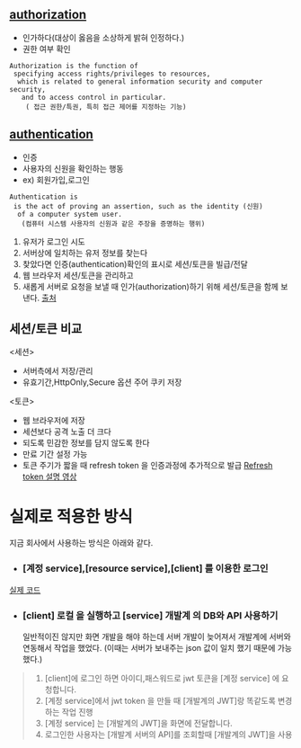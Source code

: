 ## [authorization](https://en.wikipedia.org/wiki/Authorization) 
* 인가하다(대상이 옳음을 소상하게 밝혀 인정하다.)
* 권한 여부 확인

```
Authorization is the function of
 specifying access rights/privileges to resources,
  which is related to general information security and computer security,
   and to access control in particular.
    ( 접근 권한/특권, 특히 접근 제어를 지정하는 기능)
```

## [authentication](https://en.wikipedia.org/wiki/Authentication) 
* 인증
* 사용자의 신원을 확인하는 행동
* ex) 회원가입,로그인
```
Authentication is 
 is the act of proving an assertion, such as the identity (신원)
  of a computer system user.
   (컴퓨터 시스템 사용자의 신원과 같은 주장을 증명하는 행위)
```

1. 유저가 로그인 시도
2. 서버상에 일치하는 유저 정보를 찾는다
3. 찾았다면 인증(authentication)확인의 표시로 세션/토큰을 빌급/전달 
4. 웹 브라우저 세션/토큰을 관리하고
5. 새롭게 서버로 요청을 보낼 때 인가(authorization)하기 위해 세션/토큰을 함께 보낸다.
[출처](https://fierycoding.tistory.com/69)
   
## 세션/토큰 비교

<세션>
* 서버측에서 저장/관리
* 유효기간,HttpOnly,Secure 옵션 주어 쿠키 저장

<토큰>
* 웹 브라우저에 저장
* 세션보다 공격 노출 더 크다
* 되도록 민감한 정보를 담지 않도록 한다
* 만료 기간 설정 가능 
* 토큰 주기가 짧을 때 refresh token 을 인증과정에 추가적으로 발급
  [Refresh token 설명 영상](https://opentutorials.org/course/3405/22010)

# 실제로 적용한 방식

지금 회사에서 사용하는 방식은 아래와 같다.
* ### [계정 service],[resource service],[client] 를 이용한 로그인
[실제 코드](2022-02-15-login-jwtTokenCreate.md)

* ### [client] 로컬 을 실행하고 [service] 개발계 의 DB와 API 사용하기
    일반적이진 않지만 화면 개발을 해야 하는데 서버 개발이 늦어져서 개발계에 서버와 연동해서 작업을 했었다.
    (이때는 서버가 보내주는 json 값이 일치 했기 때문에 가능했다.)

> 1. [client]에 로그인 하면 아이디,패스워드로 jwt 토큰을 [계정 service] 에 요청합니다.
> 2. [계정 service]에서 jwt token 을 만들 때 [개발계의 JWT]랑 똑같도록 변경하는 작업 진행
> 3. [계정 service] 는 [개발계의 JWT]을 화면에 전달합니다.
> 4. 로그인한 사용자는 [개발계 서버의 API]를 조회할때 [개발계의 JWT]을 사용



